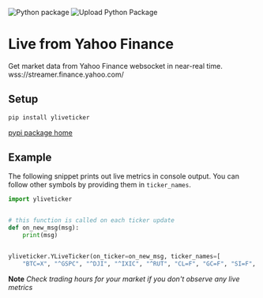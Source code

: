 ![Python package](https://github.com/yahoofinancelive/yliveticker/workflows/Python%20package/badge.svg)
![Upload Python Package](https://github.com/yahoofinancelive/yliveticker/workflows/Upload%20Python%20Package/badge.svg)
# Live from Yahoo Finance

Get market data from Yahoo Finance websocket in near-real time.
wss://streamer.finance.yahoo.com/

## Setup
```bash
pip install yliveticker
```
[pypi package home](https://pypi.org/project/yliveticker/)

## Example

The following snippet prints out live metrics in console output. You can follow other symbols by providing them in `ticker_names`.

```python
import yliveticker


# this function is called on each ticker update
def on_new_msg(msg):
    print(msg)


yliveticker.YLiveTicker(on_ticker=on_new_msg, ticker_names=[
    "BTC=X", "^GSPC", "^DJI", "^IXIC", "^RUT", "CL=F", "GC=F", "SI=F", "EURUSD=X", "^TNX", "^VIX", "GBPUSD=X", "JPY=X", "BTC-USD", "^CMC200", "^FTSE", "^N225"])
```

**Note**
*Check trading hours for your market if you don't observe any live metrics*
